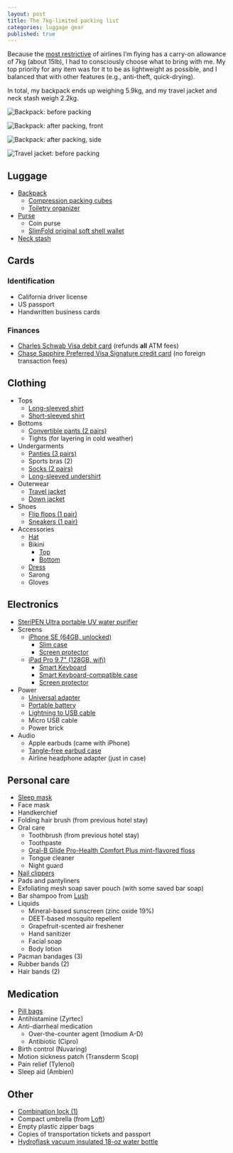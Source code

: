 ```yaml
---
layout: post
title: The 7kg-limited packing list
categories: luggage gear
published: true
---
```

Because the [most restrictive][qantas-allowance] of airlines I’m flying has a carry-on allowance of 7kg (about 15lb), I had to consciously choose what to bring with me. My top priority for any item was for it to be as lightweight as possible, and I balanced that with other features (e.g., anti-theft, quick-drying).

In total, my backpack ends up weighing 5.9kg, and my travel jacket and neck stash weigh 2.2kg.

![Backpack: before packing]({{site.baseurl}}/images/2016/07/15/01.jpeg)

![Backpack: after packing, front]({{site.baseurl}}/images/2016/07/15/02.jpeg)

![Backpack: after packing, side]({{site.baseurl}}/images/2016/07/15/03.jpeg)

![Travel jacket: before packing]({{site.baseurl}}/images/2016/07/15/04.jpeg)

## Luggage

- [Backpack][pacsafe-venturesafe]
  - [Compression packing cubes][eaglecreek-specter]
  - [Toiletry organizer][eaglecreek-wallaby]
- [Purse][pacsafe-citysafe]
  - Coin purse
  - [SlimFold original soft shell wallet][slimfold-wallet]
- [Neck stash][lewisnclark-neckstash]

## Cards

### Identification
- California driver license
- US passport
- Handwritten business cards

### Finances
- [Charles Schwab Visa debit card][schwab-checking] (refunds **all** ATM fees)
- [Chase Sapphire Preferred Visa Signature credit card][chase-sapphire] (no foreign transaction fees)

## Clothing

- Tops
  - [Long-sleeved shirt][sierradesigns-solarwind]
  - [Short-sleeved shirt][marmot-julia]
- Bottoms
  - [Convertible pants (2 pairs)][columbia-saturday]
  - Tights (for layering in cold weather)
- Undergarments
  - [Panties (3 pairs)][exofficio-givengo]
  - Sports bras (2)
  - [Socks (2 pairs)][smartwool-phdrunlite]
  - [Long-sleeved undershirt][columbia-midweightbase]
- Outerwear
  - [Travel jacket][exofficio-flyq]
  - [Down jacket][patagonia-downsweater]
- Shoes
  - [Flip flops (1 pair)][chacos-ecotread]
  - [Sneakers (1 pair)][saucony-triumphiso]
- Accessories
  - [Hat][mountainhardware-fedora]
  - Bikini
  	- [Top][bp-meshtop]
  	- [Bottom][bp-meshbottom]
  - [Dress][toadnco-islanddress]
  - Sarong
  - Gloves

## Electronics

- [SteriPEN Ultra portable UV water purifier][steripen-ultra]
- Screens
  - [iPhone SE (64GB, unlocked)][apple-iphonese]
    - [Slim case][spigen-slimarmor]
    - [Screen protector][anker-scratchterminator]
  - [iPad Pro 9.7" (128GB, wifi)][apple-ipadpro]
    - [Smart Keyboard][apple-smartkeyboard]
    - [Smart Keyboard-compatible case][luvvitt-case]
    - [Screen protector][sparin-screenprotector]
- Power
  - [Universal adapter][kensington-traveladapter]
  - [Portable battery][anker-astro]
  - [Lightning to USB cable][anker-cable]
  - Micro USB cable
  - Power brick
- Audio
  - Apple earbuds (came with iPhone)
  - [Tangle-free earbud case][digitalinnovations-earbudcase]
  - Airline headphone adapter (just in case)

## Personal care

- [Sleep mask][bucky-eyemask]
- Face mask
- Handkerchief
- Folding hair brush (from previous hotel stay)
- Oral care
  - Toothbrush (from previous hotel stay)
  - Toothpaste
  - [Oral-B Glide Pro-Health Comfort Plus mint-flavored floss][oralb-floss]
  - Tongue cleaner
  - Night guard
- [Nail clippers][designgo-nailclippers]
- Pads and pantyliners
- Exfoliating mesh soap saver pouch (with some saved bar soap)
- Bar shampoo from [Lush][lush]
- Liquids
  - Mineral-based sunscreen (zinc oxide 19%)
  - DEET-based mosquito repellent
  - Grapefruit-scented air freshener
  - Hand sanitizer
  - Facial soap
  - Body lotion
- Pacman bandages (3)
- Rubber bands (2)
- Hair bands (2)

## Medication

- [Pill bags][apex-pillbaggies]
- Antihistamine (Zyrtec)
- Anti-diarrheal medication
  - Over-the-counter agent (Imodium A-D)
  - Antibiotic (Cipro)
- Birth control (Nuvaring)
- Motion sickness patch (Transderm Scop)
- Pain relief (Tylenol)
- Sleep aid (Ambien)

## Other

- [Combination lock (1)][masterlock-combo]
- Compact umbrella (from [Loft][loft])
- Empty plastic zipper bags
- Copies of transportation tickets and passport
- [Hydroflask vacuum insulated 18-oz water bottle][hydroflask-bottle]

[anker-astro]: https://www.amazon.com/gp/product/B00EF1OGOG/
[anker-cable]: http://amzn.to/29Du6T8
[anker-scratchterminator]: http://amzn.to/29HIhq0
[apex-pillbaggies]: http://amzn.to/29IHCGL
[apple-ipadpro]: http://amzn.to/29OkHvw
[apple-iphonese]: https://www.amazon.com/Apple-iPhone-SE-Unlocked-Phone/dp/B01DAJTINW/
[apple-smartkeyboard]: http://amzn.to/29W9N8Z
[bp-meshbottom]: http://shop.nordstrom.com/s/bp-mesh-bikini-bottoms/4106111
[bp-meshtop]: http://shop.nordstrom.com/s/bp-mesh-triangle-bikini-top/4106043
[bucky-eyemask]: http://amzn.to/29Ov5mO
[chacos-ecotread]: http://amzn.to/29HNGxr
[chase-sapphire]: https://creditcards.chase.com/credit-cards/chase-sapphire-preferred
[columbia-midweightbase]: http://amzn.to/29As62q
[columbia-saturday]: http://amzn.to/29AuIxi
[designgo-nailclippers]: http://amzn.to/29AqzJL
[digitalinnovations-earbudcase]: http://amzn.to/29W9ESU
[eaglecreek-specter]: http://amzn.to/29IoOvj
[eaglecreek-wallaby]: http://amzn.to/29IoY63
[exofficio-flyq]: http://amzn.to/29DsXv1
[exofficio-givengo]: http://amzn.to/29VssyP
[hydroflask-bottle]: http://amzn.to/29DlHA0
[kensington-traveladapter]: http://amzn.to/29OloF8
[lewisnclark-neckstash]: http://amzn.to/29AqtSg
[loft]: http://www.loft.co.jp/
[lush]: http://www.lushusa.com/
[luvvitt-case]: http://amzn.to/29HEPvk
[marmot-julia]: http://amzn.to/29JHpo6
[masterlock-combo]: http://amzn.to/29Ov2rk
[mountainhardware-fedora]: https://www.rei.com/product/101484/mountain-hardwear-raffia-fedora-hat-womens
[oralb-floss]: http://amzn.to/29JkYMF
[pacsafe-venturesafe]: http://amzn.to/2afL1N1
[pacsafe-citysafe]: http://amzn.to/29AoXQr
[patagonia-downsweater]: http://amzn.to/2afOuev
[qantas-allowance]: http://www.qantas.com/travel/airlines/carry-on-baggage/global/en#carry-on-baggage-allowances
[saucony-triumphiso]: http://amzn.to/2afUDYa
[schwab-checking]: http://www.schwab.com/public/schwab/banking_lending/checking_account/index-a.html
[sierradesigns-solarwind]: http://amzn.to/29HFe16
[slimfold-wallet]: http://amzn.to/2ahzMDZ
[smartwool-phdrunlite]: http://amzn.to/29VuWxi
[sparin-screenprotector]: http://amzn.to/29HFQ6A
[spigen-slimarmor]: http://amzn.to/29HIvxo
[steripen-ultra]: http://amzn.to/29BSf0M
[toadnco-islanddress]: http://amzn.to/29HGl0J
